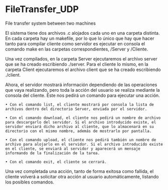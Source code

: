 # FileTransfer_UDP
File transfer system between two machines

El sistema tiene dos archivos .c alojados cada uno en una carpeta distinta. En cada carpeta hay un makefile, por lo que lo único que hay que hacer tanto para compilar cliente como servidor es ejecutar en consola el comando make en las carpetas correspondientes, /Server y /Cliente.

Una vez compilados, en la carpeta Server  ejecutaremos el archivo server que se ha creado escribiendo ./server. Para el cliente lo mismo, en la carpeta Client ejecutaremos el archivo client que se ha creado escribiendo ./client.

Ahora, el servidor mostrará información dependiendo de las operaciones que vaya realizando, pero toda la acción del usuario se realiza mediante la consola del cliente. Éste nos pedirá un comando para ejecutar una acción.

    • Con el comando list, el cliente mostrará por consola la lista de archivos dentro del directorio Server, enviada por el servidor. 
      
    • Con el comando download, el cliente nos pedirá un nombre de archivo para descargarlo del servidor. Si el archivo introducido existe, el servidor enviará dicho archivo al cliente, que lo almacenará en su directorio con el mismo nombre, además de mostrarlo por pantalla.
      
    • Con el comando upload, el cliente nos pedirá también un nombre de archivo para alojarlo en el servidor. Si el archivo introducido existe en el cliente, se enviará al servidor y aparecerá un mensaje informando de la finalización de la tarea. 
      
    • Con el comando exit, el cliente se cerrará.

Una vez completada una acción, tanto de forma exitosa como fallida, el cliente volverá a solicitar otra acción al usuario automáticamente, listando los posibles comandos.
